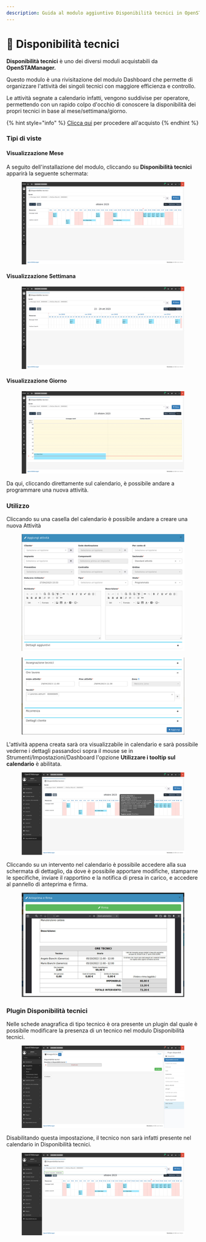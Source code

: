 ```yaml
---
description: Guida al modulo aggiuntivo Disponibilità tecnici in OpenSTAManager
---
```


# 📗 Disponibilità tecnici

**Disponibilità tecnici** è uno dei diversi moduli acquistabili da **OpenSTAManager.**&#x20;

Questo modulo è una rivisitazione del modulo Dashboard che permette di organizzare l'attività dei singoli tecnici con maggiore efficienza e controllo.

Le attività segnate a calendario infatti, vengono suddivise per operatore, permettendo con un rapido colpo d'occhio di conoscere la disponibilità dei propri tecnici in base al mese/settimana/giorno.

{% hint style="info" %}
[Clicca qui](https://shop.openstamanager.com/prodotto/disponibilita-tecnici/) per procedere all'acquisto
{% endhint %}

### Tipi di viste

#### Visualizzazione Mese



A seguito dell'installazione del modulo, cliccando su **Disponibilità tecnici** apparirà la seguente schermata:

<figure><img src="../.gitbook/assets/immagine (1) (1).png" alt=""><figcaption></figcaption></figure>

#### Visualizzazione Settimana

<figure><img src="../.gitbook/assets/immagine (1) (1) (1).png" alt=""><figcaption></figcaption></figure>

#### Visualizzazione Giorno

<figure><img src="../.gitbook/assets/immagine (2) (1).png" alt=""><figcaption></figcaption></figure>

Da qui, cliccando direttamente sul calendario, è possibile andare a programmare una nuova attività.

### Utilizzo

Cliccando su una casella del calendario è possibile andare a creare una nuova Attività

<figure><img src="../.gitbook/assets/immagine (337).png" alt=""><figcaption></figcaption></figure>

<figure><img src="../.gitbook/assets/immagine (324).png" alt=""><figcaption></figcaption></figure>

L'attività appena creata sarà ora visualizzabile in calendario e sarà possibile vederne i dettagli passandoci sopra il mouse se in Strumenti/Impostazioni/Dashboard l'opzione **Utilizzare i tooltip sul calendario** è abilitata.

<figure><img src="../.gitbook/assets/immagine (3).png" alt=""><figcaption></figcaption></figure>

Cliccando su un intervento nel calendario è possibile accedere alla sua schermata di dettaglio, da dove è possibile apportare modifiche, stamparne le specifiche, inviare il rapportino e la notifica di presa in carico, e accedere al pannello di anteprima e firma.

<figure><img src="../.gitbook/assets/immagine (387).png" alt=""><figcaption></figcaption></figure>

### Plugin Disponibilità tecnici

Nelle schede anagrafica di tipo tecnico è ora presente un plugin dal quale è possibile modificare la presenza di un tecnico nel modulo Disponibilità tecnici.

<figure><img src="../.gitbook/assets/immagine (4).png" alt=""><figcaption></figcaption></figure>

Disabilitando questa impostazione, il tecnico non sarà infatti presente nel calendario in Disponibilità tecnici.

<figure><img src="../.gitbook/assets/immagine (5).png" alt=""><figcaption></figcaption></figure>

